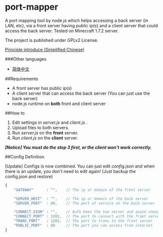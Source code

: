 port-mapper
===========

A port mapping tool by node.js which helps accessing a back server (in LAN, etc), via a front server having public ip(s) and a client server that could access the back server.
Tested on Minecraft 1.7.2 server.

The project is published under GPLv2 License.

[Principle introduce (Simplified Chinese)][1]

###Other languages

 * [简体中文][2]

##Requirements

 * A front server has public ip(s)
 * A client server that can access the back server (You can just use the back server)
 * node.js runtime on **both** front and client server

##How to

 1. Edit settings in *server.js* and *client.js* .
 2. Upload files to both servers.
 3. Run *server.js* on the **front** server.
 4. Run *client.js* on the **client** server.

***[Notice] You must do the step 3 first, or the client won't work correctly.***

##Config Definition

[Update] Configs is now combined. You can just edit *config.json* and when there is an update, you don't need to edit again! (Just backup the config.json and restore)

```javascript
{
    "GATEWAY"      : "",    // The ip or domain of the front server

    "SERVER_HOST"  : "",    // The ip or domain of the back server
    "SERVER_PORT"  : 80,    // The port of service on the back server

    "CONNECT_SIGN" : "",    // Auth been the two server and avoid unexpected forward
    "CONNECT_PORT" : 1201,  // The port to connect with the front server
    "TRANS_PORT"   : 1202,  // The port to trans to the front server
    "PUBLIC_PORT"  : 80     // The port you can access from internet
}
```

  [1]: PRINCIPLE.md
  [2]: README.zh_CN.md
